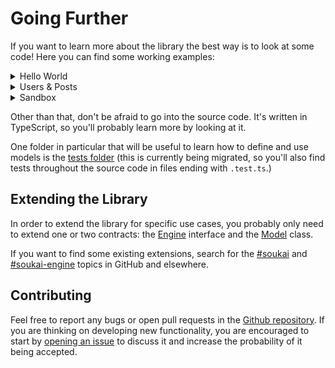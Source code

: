 # Going Further

If you want to learn more about the library the best way is to look at some code!
 Here you can find some working examples:

<details>
  <summary>Hello World</summary>
  <br>
  <iframe src="https://codesandbox.io/embed/soukaihelloworld-1eqtg?autoresize=1&expanddevtools=1&fontsize=14" title="soukai-hello-world" style="width:100%; height:500px; border:0; border-radius: 4px; overflow:hidden;" sandbox="allow-modals allow-forms allow-popups allow-scripts allow-same-origin"></iframe>
</details>

<details>
  <summary>Users & Posts</summary>
  <br>
  <iframe src="https://codesandbox.io/embed/soukai-example-users-posts-3gryb?autoresize=1&expanddevtools=1&fontsize=14" title="soukai-hello-world" style="width:100%; height:500px; border:0; border-radius: 4px; overflow:hidden;" sandbox="allow-modals allow-forms allow-popups allow-scripts allow-same-origin"></iframe>
</details>

<details>
  <summary>Sandbox</summary>
  <br>
  <iframe src="https://codesandbox.io/embed/soukai-sandbox-hw7n1?fontsize=14&view=editor&module=%2Fsrc%2Findex.ts" title="soukai-hello-world" style="width:100%; height:500px; border:0; border-radius: 4px; overflow:hidden;" sandbox="allow-modals allow-forms allow-popups allow-scripts allow-same-origin"></iframe>
</details>

Other than that, don't be afraid to go into the source code. It's written in TypeScript, so you'll probably learn more by looking at it.

One folder in particular that will be useful to learn how to define and use models is the [tests folder](https://github.com/NoelDeMartin/soukai/tree/main/tests/lib/suites) (this is currently being migrated, so you'll also find tests throughout the source code in files ending with `.test.ts`.)

## Extending the Library

In order to extend the library for specific use cases, you probably only need to extend one or two contracts: the [Engine](https://soukai.js.org/api/interfaces/Engine) interface and the [Model](https://soukai.js.org/api/classes/Model) class.

If you want to find some existing extensions, search for the [#soukai](https://github.com/topics/soukai) and [#soukai-engine](https://github.com/topics/soukai-engine) topics in GitHub and elsewhere.

## Contributing

Feel free to report any bugs or open pull requests in the [Github repository](https://github.com/noeldemartin/soukai). If you are thinking on developing new functionality, you are encouraged to start by [opening an issue](https://github.com/NoelDeMartin/soukai/issues/new) to discuss it and increase the probability of it being accepted.
